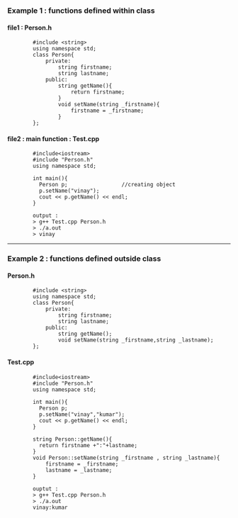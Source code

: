### Example 1 : functions defined within class

#### file1 : Person.h
            #include <string>
            using namespace std;
            class Person{
                private:
                    string firstname;
                    string lastname;
                public:
                    string getName(){
                        return firstname;
                    }
                    void setName(string _firstname){
                        firstname = _firstname;
                    }
            };    
            
            
#### file2 : main function : Test.cpp

            #include<iostream>
            #include "Person.h"
            using namespace std;

            int main(){
              Person p;                 //creating object
              p.setName("vinay");
              cout << p.getName() << endl;  
            }

            output : 
            > g++ Test.cpp Person.h
            > ./a.out
            > vinay
---
### Example 2 : functions defined outside class

#### Person.h 
            #include <string>
            using namespace std;
            class Person{
                private:
                    string firstname;
                    string lastname;
                public:
                    string getName();
                    void setName(string _firstname,string _lastname);
            };

#### Test.cpp
            #include<iostream>
            #include "Person.h"
            using namespace std;

            int main(){
              Person p;
              p.setName("vinay","kumar");
              cout << p.getName() << endl;  
            }

            string Person::getName(){
              return firstname +":"+lastname;
            }
            void Person::setName(string _firstname , string _lastname){
                firstname = _firstname;
                lastname = _lastname;
            }
            
            ouptut :             
            > g++ Test.cpp Person.h
            > ./a.out
            vinay:kumar
